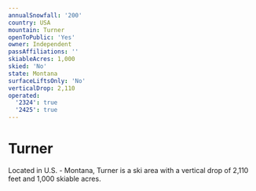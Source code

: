 ```yaml
---
annualSnowfall: '200'
country: USA
mountain: Turner
openToPublic: 'Yes'
owner: Independent
passAffiliations: ''
skiableAcres: 1,000
skied: 'No'
state: Montana
surfaceLiftsOnly: 'No'
verticalDrop: 2,110
operated:
  '2324': true
  '2425': true
---
```



# Turner

Located in U.S. - Montana, Turner is a ski area with a vertical drop of 2,110 feet and 1,000 skiable acres.
